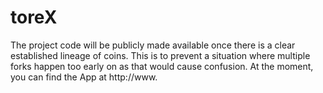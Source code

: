 # toreX
The project code will be publicly made available once there is a clear established lineage of coins. This is to prevent a situation where multiple forks happen too early on as that would cause confusion. At the moment, you can find the App at http://www.
